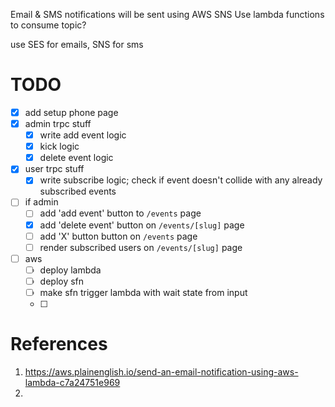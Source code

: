 Email & SMS notifications will be sent using AWS SNS
Use lambda functions to consume topic?

use SES for emails, SNS for sms

# TODO
- [x] add setup phone page
- [x] admin trpc stuff
  - [x] write add event logic
  - [x] kick logic
  - [x] delete event logic
- [x] user trpc stuff
  - [x] write subscribe logic; check if event doesn't collide with any already subscribed events
- [ ] if admin
  - [ ] add 'add event' button to `/events` page
  - [x] add 'delete event' button on `/events/[slug]` page
  - [ ] add 'X' button button on `/events` page
  - [ ] render subscribed users on `/events/[slug]` page
- [ ] aws
  - [ ] deploy lambda
  - [ ] deploy sfn
  - [ ] make sfn trigger lambda with wait state from input
  - [ ] 

# References
1. https://aws.plainenglish.io/send-an-email-notification-using-aws-lambda-c7a24751e969
2. 